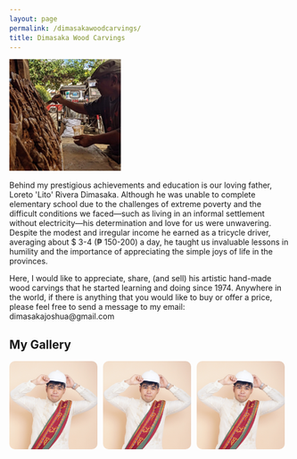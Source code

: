 ```yaml
---
layout: page
permalink: /dimasakawoodcarvings/
title: Dimasaka Wood Carvings
---
```


<div class="home">

<dl id="" class="wp-caption alignright" style="max-width: 200px">
    <dt><a href="/images/papa.jpg"><img class="" src="/images/papa.jpg"/></a></dt>
</dl>

<p>Behind my prestigious achievements and education is our loving father, Loreto 'Lito' Rivera Dimasaka. Although he was unable to complete elementary school due to the challenges of extreme poverty and the difficult conditions we faced—such as living in an informal settlement without electricity—his determination and love for us were unwavering. Despite the modest and irregular income he earned as a tricycle driver, averaging about $ 3-4 (₱ 150-200) a day, he taught us invaluable lessons in humility and the importance of appreciating the simple joys of life in the provinces.</p>

<p>Here, I would like to appreciate, share, (and sell) his artistic hand-made wood carvings that he started learning and doing since 1974. Anywhere in the world, if there is anything that you would like to buy or offer a price, please feel free to send a message to my email: dimasakajoshua@gmail.com</p>


<style>
  .collage-grid {
    display: flex;
    flex-wrap: wrap;
    gap: 10px;
  }

  .collage-item {
    width: calc(33.33% - 10px);
    cursor: pointer;
    position: relative;
  }

  .collage-item img {
    width: 100%;
    border-radius: 10px;
  }

  .carousel-container {
    display: none;
    overflow-x: auto;
    white-space: nowrap;
    margin-top: 10px;
    padding-bottom: 10px;
    border-bottom: 1px solid #eee;
  }

  .carousel-container img {
    height: 150px;
    margin-right: 10px;
    border-radius: 8px;
  }

  .collage-item:target + .carousel-container {
    display: block;
  }
</style>

<h2>My Gallery</h2>

<div class="collage-grid">
  <a href="#post1" class="collage-item">
    <img src="/images/profile.jpg" alt="Preview 1">
  </a>
  <a href="#post2" class="collage-item">
    <img src="/images/profile.jpg" alt="Preview 2">
  </a>
  <a href="#post3" class="collage-item">
    <img src="/images/profile.jpg" alt="Preview 3">
  </a>
</div>

<!-- Scrollable galleries -->
<div id="post1" class="carousel-container">
  <img src="/images/profile.jpg" alt="1a">
  <img src="/images/profile.jpg" alt="1b">
  <img src="/images/profile.jpg" alt="1c">
</div>

<div id="post2" class="carousel-container">
  <img src="/images/profile.jpg" alt="2a">
  <img src="/images/profile.jpg" alt="2b">
  <img src="/images/profile.jpg" alt="2c">
</div>

<div id="post3" class="carousel-container">
  <img src="/images/profile.jpg" alt="3a">
  <img src="/images/profile.jpg" alt="3b">
  <img src="/images/profile.jpg" alt="3c">
</div>
